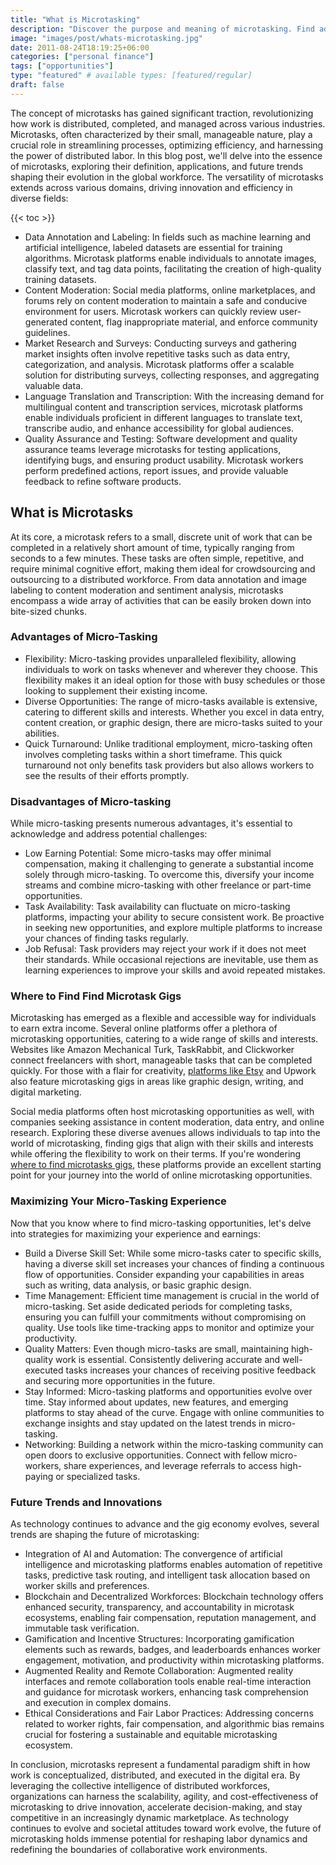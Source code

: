```yaml
---
title: "What is Microtasking"
description: "Discover the purpose and meaning of microtasking. Find advantages and disadvantages along with future trends shaping the evolution of this global workforce."
image: "images/post/whats-microtasking.jpg"
date: 2011-08-24T18:19:25+06:00
categories: ["personal finance"]
tags: ["opportunities"]
type: "featured" # available types: [featured/regular]
draft: false
---
```


The concept of microtasks has gained significant traction, revolutionizing how work is distributed, completed, and managed across various industries. Microtasks, often characterized by their small, manageable nature, play a crucial role in streamlining processes, optimizing efficiency, and harnessing the power of distributed labor. In this blog post, we'll delve into the essence of microtasks, exploring their definition, applications, and future trends shaping their evolution in the global workforce. The versatility of microtasks extends across various domains, driving innovation and efficiency in diverse fields:

{{< toc >}}

- Data Annotation and Labeling: In fields such as machine learning and artificial intelligence, labeled datasets are essential for training algorithms. Microtask platforms enable individuals to annotate images, classify text, and tag data points, facilitating the creation of high-quality training datasets.
- Content Moderation: Social media platforms, online marketplaces, and forums rely on content moderation to maintain a safe and conducive environment for users. Microtask workers can quickly review user-generated content, flag inappropriate material, and enforce community guidelines.
- Market Research and Surveys: Conducting surveys and gathering market insights often involve repetitive tasks such as data entry, categorization, and analysis. Microtask platforms offer a scalable solution for distributing surveys, collecting responses, and aggregating valuable data.  
- Language Translation and Transcription: With the increasing demand for multilingual content and transcription services, microtask platforms enable individuals proficient in different languages to translate text, transcribe audio, and enhance accessibility for global audiences.
- Quality Assurance and Testing: Software development and quality assurance teams leverage microtasks for testing applications, identifying bugs, and ensuring product usability. Microtask workers perform predefined actions, report issues, and provide valuable feedback to refine software products.

## What is Microtasks

At its core, a microtask refers to a small, discrete unit of work that can be completed in a relatively short amount of time, typically ranging from seconds to a few minutes. These tasks are often simple, repetitive, and require minimal cognitive effort, making them ideal for crowdsourcing and outsourcing to a distributed workforce. From data annotation and image labeling to content moderation and sentiment analysis, microtasks encompass a wide array of activities that can be easily broken down into bite-sized chunks.

### Advantages of Micro-Tasking

- Flexibility: Micro-tasking provides unparalleled flexibility, allowing individuals to work on tasks whenever and wherever they choose. This flexibility makes it an ideal option for those with busy schedules or those looking to supplement their existing income.
- Diverse Opportunities: The range of micro-tasks available is extensive, catering to different skills and interests. Whether you excel in data entry, content creation, or graphic design, there are micro-tasks suited to your abilities.
- Quick Turnaround: Unlike traditional employment, micro-tasking often involves completing tasks within a short timeframe. This quick turnaround not only benefits task providers but also allows workers to see the results of their efforts promptly.

### Disadvantages of Micro-tasking

While micro-tasking presents numerous advantages, it's essential to acknowledge and address potential challenges:

- Low Earning Potential: Some micro-tasks may offer minimal compensation, making it challenging to generate a substantial income solely through micro-tasking. To overcome this, diversify your income streams and combine micro-tasking with other freelance or part-time opportunities.
- Task Availability: Task availability can fluctuate on micro-tasking platforms, impacting your ability to secure consistent work. Be proactive in seeking new opportunities, and explore multiple platforms to increase your chances of finding tasks regularly.
- Job Refusal: Task providers may reject your work if it does not meet their standards. While occasional rejections are inevitable, use them as learning experiences to improve your skills and avoid repeated mistakes.

### Where to Find Find Microtask Gigs

Microtasking has emerged as a flexible and accessible way for individuals to earn extra income. Several online platforms offer a plethora of microtasking opportunities, catering to a wide range of skills and interests. Websites like Amazon Mechanical Turk, TaskRabbit, and Clickworker connect freelancers with short, manageable tasks that can be completed quickly. For those with a flair for creativity, [platforms like Etsy](/blog/sell-products-on-etsy) and Upwork also feature microtasking gigs in areas like graphic design, writing, and digital marketing.

Social media platforms often host microtasking opportunities as well, with companies seeking assistance in content moderation, data entry, and online research. Exploring these diverse avenues allows individuals to tap into the world of microtasking, finding gigs that align with their skills and interests while offering the flexibility to work on their terms. If you're wondering [where to find microtasks gigs](/blog/where-to-find-microtask-gigs), these platforms provide an excellent starting point for your journey into the world of online microtasking opportunities.

### Maximizing Your Micro-Tasking Experience

Now that you know where to find micro-tasking opportunities, let's delve into strategies for maximizing your experience and earnings:

- Build a Diverse Skill Set: While some micro-tasks cater to specific skills, having a diverse skill set increases your chances of finding a continuous flow of opportunities. Consider expanding your capabilities in areas such as writing, data analysis, or basic graphic design.
- Time Management: Efficient time management is crucial in the world of micro-tasking. Set aside dedicated periods for completing tasks, ensuring you can fulfill your commitments without compromising on quality. Use tools like time-tracking apps to monitor and optimize your productivity.
- Quality Matters: Even though micro-tasks are small, maintaining high-quality work is essential. Consistently delivering accurate and well-executed tasks increases your chances of receiving positive feedback and securing more opportunities in the future.
- Stay Informed: Micro-tasking platforms and opportunities evolve over time. Stay informed about updates, new features, and emerging platforms to stay ahead of the curve. Engage with online communities to exchange insights and stay updated on the latest trends in micro-tasking.
- Networking: Building a network within the micro-tasking community can open doors to exclusive opportunities. Connect with fellow micro-workers, share experiences, and leverage referrals to access high-paying or specialized tasks.

### Future Trends and Innovations

As technology continues to advance and the gig economy evolves, several trends are shaping the future of microtasking:

- Integration of AI and Automation: The convergence of artificial intelligence and microtasking platforms enables automation of repetitive tasks, predictive task routing, and intelligent task allocation based on worker skills and preferences.
- Blockchain and Decentralized Workforces: Blockchain technology offers enhanced security, transparency, and accountability in microtask ecosystems, enabling fair compensation, reputation management, and immutable task verification.
- Gamification and Incentive Structures: Incorporating gamification elements such as rewards, badges, and leaderboards enhances worker engagement, motivation, and productivity within microtasking platforms.
- Augmented Reality and Remote Collaboration: Augmented reality interfaces and remote collaboration tools enable real-time interaction and guidance for microtask workers, enhancing task comprehension and execution in complex domains.
- Ethical Considerations and Fair Labor Practices: Addressing concerns related to worker rights, fair compensation, and algorithmic bias remains crucial for fostering a sustainable and equitable microtasking ecosystem.

In conclusion, microtasks represent a fundamental paradigm shift in how work is conceptualized, distributed, and executed in the digital era. By leveraging the collective intelligence of distributed workforces, organizations can harness the scalability, agility, and cost-effectiveness of microtasking to drive innovation, accelerate decision-making, and stay competitive in an increasingly dynamic marketplace. As technology continues to evolve and societal attitudes toward work evolve, the future of microtasking holds immense potential for reshaping labor dynamics and redefining the boundaries of collaborative work environments.
